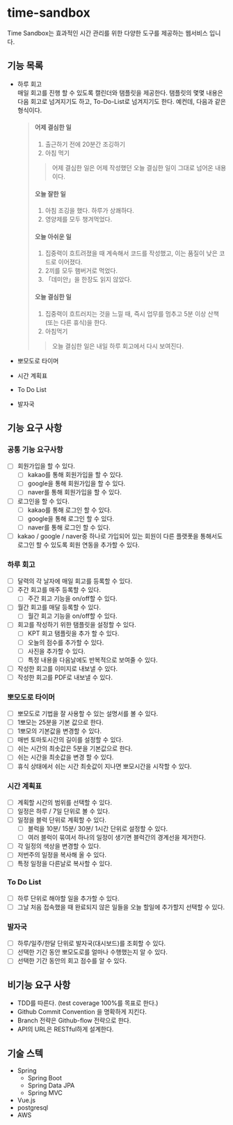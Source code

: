 # time-sandbox
 
Time Sandbox는 효과적인 시간 관리를 위한 다양한 도구를 제공하는 웹서비스 입니다.  

## 기능 목록
 - 하루 회고  
매일 회고를 진행 할 수 있도록 캘린더와 탬플릿을 제공한다. 탬플릿의 몇몇 내용은 다음 회고로 넘겨지기도 하고, To-Do-List로 넘겨지기도 한다.
예컨데, 다음과 같은 형식이다.
    > #### 어제 결심한 일
    > 1. 출근하기 전에 20분간 조깅하기
    > 2. 아침 먹기  
    > > 어제 결심한 일은 어제 작성했던 오늘 결심한 일이 그대로 넘어온 내용이다.
    > #### 오늘 잘한 일
    > 1. 아침 조깅을 했다. 하루가 상쾌하다.
    > 2. 영양제를 모두 챙겨먹었다.
    > #### 오늘 아쉬운 일
    > 1. 집중력이 흐트려졌을 때 계속해서 코드를 작성했고, 이는 품질이 낮은 코드로 이어졌다.
    > 2. 2끼를 모두 햄버거로 먹었다.
    > 3. 「데미안」을 한장도 읽지 않았다.
    > #### 오늘 결심한 일
    > 1. 집중력이 흐트러지는 것을 느낄 때, 즉시 업무를 멈추고 5분 이상 산책(또는 다른 휴식)을 한다.
    > 2. 아침먹기
    > > 오늘 결심한 일은 내일 하루 회고에서 다시 보여진다.

 - 뽀모도로 타이머
 - 시간 계획표
 - To Do List
 - 발자국  

## 기능 요구 사항
### 공통 기능 요구사항
- [ ] 회원가입을 할 수 있다.
  - [ ] kakao를 통해 회원가입을 할 수 있다.
  - [ ] google을 통해 회원가입을 할 수 있다.
  - [ ] naver를 통해 회원가입을 할 수 있다.
- [ ] 로그인을 할 수 있다.
  - [ ] kakao를 통해 로그인 할 수 있다.
  - [ ] google을 통해 로그인 할 수 있다.
  - [ ] naver를 통해 로그인 할 수 있다.
- [ ] kakao / google / naver중 하나로 가입되어 있는 회원이 다른 플랫폿을 통해서도 로그인 할 수 있도록 회원 연동을 추가할 수 있다.

### 하루 회고
- [ ] 달력의 각 날자에 매일 회고를 등록할 수 있다.
- [ ] 주간 회고를 매주 등록할 수 있다.
  - [ ] 주간 회고 기능을 on/off할 수 있다.
- [ ] 월간 회고를 매달 등록할 수 있다.
  - [ ] 월간 회고 기능을 on/off할 수 있다.
- [ ] 회고를 작성하기 위한 탬플릿을 설정할 수 있다.
  - [ ] KPT 회고 탬플릿을 추가 할 수 있다.
  - [ ] 오늘의 점수를 추가할 수 있다.
  - [ ] 사진을 추가할 수 있다.
  - [ ] 특정 내용을 다음날에도 반복적으로 보여줄 수 있다.
- [ ] 작성한 회고를 이미지로 내보낼 수 있다.
- [ ] 작성한 회고를 PDF로 내보낼 수 있다.

### 뽀모도로 타이머
- [ ] 뽀모도로 기법을 잘 사용할 수 있는 설명서를 볼 수 있다.
- [ ] 1뽀모는 25분을 기본 값으로 한다.
- [ ] 1뽀모의 기본값을 변경할 수 있다.
- [ ] 매번 토마토시간의 길이를 설정할 수 있다.
- [ ] 쉬는 시간의 최솟값은 5분을 기본값으로 한다.
- [ ] 쉬는 시간을 최솟값을 변경 할 수 있다.
- [ ] 휴식 상태에서 쉬는 시간 최솟값이 지나면 뽀모시간을 시작할 수 있다.

### 시간 계획표
- [ ] 계획할 시간의 범위를 선택할 수 있다.
- [ ] 일정은 하루 / 7일 단위로 볼 수 있다.
- [ ] 일정을 블럭 단위로 계획할 수 있다.
  - [ ] 블럭을 10분/ 15분/ 30분/ 1시간 단위로 설정할 수 있다.
  - [ ] 여러 블럭이 묶여서 하나의 일정이 생기면 블럭간의 경계선을 제거한다.
- [ ] 각 일정의 색상을 변경할 수 있다.
- [ ] 저번주의 일정을 복사해 올 수 있다.
- [ ] 특정 일정을 다른날로 복사할 수 있다.

### To Do List
- [ ] 하루 단위로 해야할 일을 추가할 수 있다.
- [ ] 그날 처음 접속했을 때 완료되지 않은 일들을 오늘 할일에 추가할지 선택할 수 있다.

### 발자국
- [ ] 하루/일주/한달 단위로 발자국(대시보드)를 조회할 수 있다.
- [ ] 선택한 기간 동안 뽀모도로를 얼마나 수행했는지 알 수 있다.
- [ ] 선택한 기간 동안의 회고 점수를 알 수 있다.  

## 비기능 요구 사항
- TDD를 따른다. (test coverage 100%를 목표로 한다.)
- Github Commit Convention 을 명확하게 지킨다.
- Branch 전략은 Github-flow 전략으로 한다. 
- API의 URL은 RESTful하게 설계한다.  

## 기술 스텍
- Spring
  - Spring Boot
  - Spring Data JPA
  - Spring MVC
- Vue.js
- postgresql
- AWS